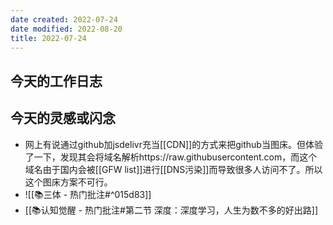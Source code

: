 ```yaml
---
date created: 2022-07-24
date modified: 2022-08-20
title: 2022-07-24
---
```


## 今天的工作日志

## 今天的灵感或闪念

- 网上有说通过github加jsdelivr充当[[CDN]]的方式来把github当图床。但体验了一下，发现其会将域名解析https://raw.githubusercontent.com，而这个域名由于国内会被[[GFW list]]进行[[DNS污染]]而导致很多人访问不了。所以这个图床方案不可行。
- ![[📚三体 - 热门批注#^015d83]]
- [[📚认知觉醒 - 热门批注#第二节 深度：深度学习，人生为数不多的好出路]]
